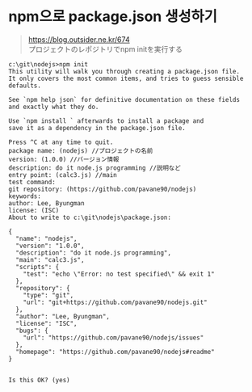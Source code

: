 # npm으로 package.json 생성하기
> https://blog.outsider.ne.kr/674  
> プロジェクトのレポジトリでnpm initを実行する

<pre><code>c:\git\nodejs>npm init
This utility will walk you through creating a package.json file.
It only covers the most common items, and tries to guess sensible defaults.

See `npm help json` for definitive documentation on these fields
and exactly what they do.

Use `npm install <pkg>` afterwards to install a package and
save it as a dependency in the package.json file.

Press ^C at any time to quit.
package name: (nodejs) //プロジェクトの名前
version: (1.0.0) //バージョン情報
description: do it node.js programming //説明など
entry point: (calc3.js) //main
test command:
git repository: (https://github.com/pavane90/nodejs)
keywords:
author: Lee, Byungman
license: (ISC)
About to write to c:\git\nodejs\package.json:

{
  "name": "nodejs",
  "version": "1.0.0",
  "description": "do it node.js programming",
  "main": "calc3.js",
  "scripts": {
    "test": "echo \"Error: no test specified\" && exit 1"
  },
  "repository": {
    "type": "git",
    "url": "git+https://github.com/pavane90/nodejs.git"
  },
  "author": "Lee, Byungman",
  "license": "ISC",
  "bugs": {
    "url": "https://github.com/pavane90/nodejs/issues"
  },
  "homepage": "https://github.com/pavane90/nodejs#readme"
}


Is this OK? (yes)</code></pre>